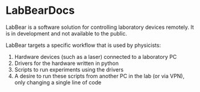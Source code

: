# LabBearDocs

LabBear is a software solution for controlling laboratory devices remotely. It is in development and not available to the public.

LabBear targets a specific workflow that is used by physicists:
1. Hardware devices (such as a laser) connected to a laboratory PC
2. Drivers for the hardware written in python
3. Scripts to run experiments using the drivers
4. A desire to run these scripts from another PC in the lab (or via VPN), only changing a single line of code

